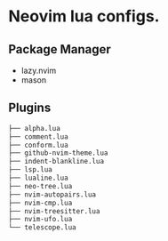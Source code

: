 # Neovim lua configs.
## Package Manager
- lazy.nvim
- mason

## Plugins
```bash
├── alpha.lua
├── comment.lua
├── conform.lua
├── github-nvim-theme.lua
├── indent-blankline.lua
├── lsp.lua
├── lualine.lua
├── neo-tree.lua
├── nvim-autopairs.lua
├── nvim-cmp.lua
├── nvim-treesitter.lua
├── nvim-ufo.lua
└── telescope.lua
```
